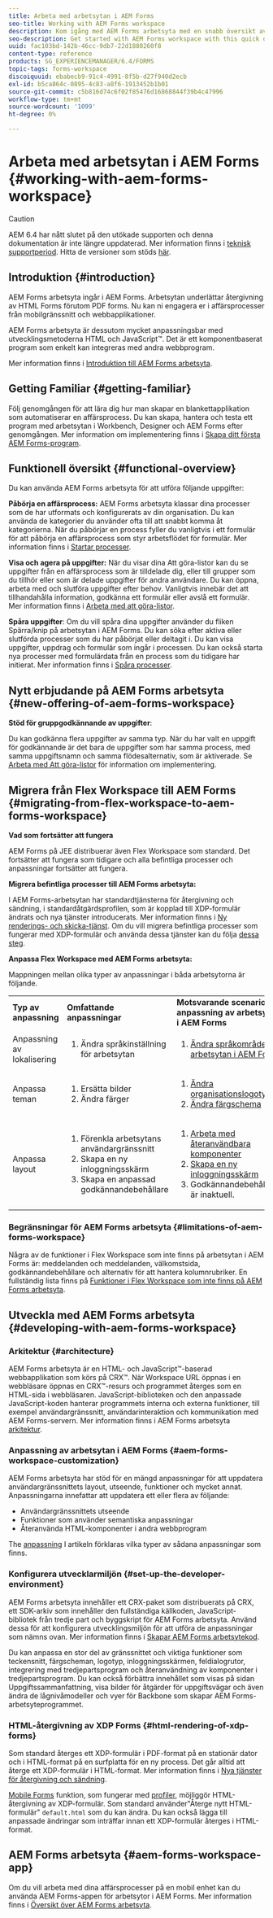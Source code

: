 ```yaml
---
title: Arbeta med arbetsytan i AEM Forms
seo-title: Working with AEM Forms workspace
description: Kom igång med AEM Forms arbetsyta med en snabb översikt av processarbetsflödena.
seo-description: Get started with AEM Forms workspace with this quick overview of the process workflows.
uuid: fac103bd-142b-46cc-9db7-22d1880260f8
content-type: reference
products: SG_EXPERIENCEMANAGER/6.4/FORMS
topic-tags: forms-workspace
discoiquuid: ebabecb9-91c4-4991-8f5b-d27f940d2ecb
exl-id: b5ca864c-0895-4c83-a8f6-1913452b1b01
source-git-commit: c5b816d74c6f02f85476d16868844f39b4c47996
workflow-type: tm+mt
source-wordcount: '1099'
ht-degree: 0%

---
```


# Arbeta med arbetsytan i AEM Forms {#working-with-aem-forms-workspace}

>[!CAUTION]
>
>AEM 6.4 har nått slutet på den utökade supporten och denna dokumentation är inte längre uppdaterad. Mer information finns i [teknisk supportperiod](https://helpx.adobe.com/support/programs/eol-matrix.html). Hitta de versioner som stöds [här](https://experienceleague.adobe.com/docs/).

## Introduktion {#introduction}

AEM Forms arbetsyta ingår i AEM Forms. Arbetsytan underlättar återgivning av HTML Forms förutom PDF forms. Nu kan ni engagera er i affärsprocesser från mobilgränssnitt och webbapplikationer.

AEM Forms arbetsyta är dessutom mycket anpassningsbar med utvecklingsmetoderna HTML och JavaScript™. Det är ett komponentbaserat program som enkelt kan integreras med andra webbprogram.

Mer information finns i [Introduktion till AEM Forms arbetsyta](/help/forms/using/introduction-html-workspace.md).

## Getting Familiar {#getting-familiar}

Följ genomgången för att lära dig hur man skapar en blankettapplikation som automatiserar en affärsprocess. Du kan skapa, hantera och testa ett program med arbetsytan i Workbench, Designer och AEM Forms efter genomgången. Mer information om implementering finns i [Skapa ditt första AEM Forms-program](https://help.adobe.com/en_US/livecycle/11.0/CreateFirstApp/index.html).

## Funktionell översikt {#functional-overview}

Du kan använda AEM Forms arbetsyta för att utföra följande uppgifter:

**Påbörja en affärsprocess:** AEM Forms arbetsyta klassar dina processer som de har utformats och konfigurerats av din organisation. Du kan använda de kategorier du använder ofta till att snabbt komma åt kategorierna. När du påbörjar en process fyller du vanligtvis i ett formulär för att påbörja en affärsprocess som styr arbetsflödet för formulär. Mer information finns i [Startar processer](/help/forms/using/starting-processes.md).

**Visa och agera på uppgifter:** När du visar dina Att göra-listor kan du se uppgifter från en affärsprocess som är tilldelade dig, eller till grupper som du tillhör eller som är delade uppgifter för andra användare. Du kan öppna, arbeta med och slutföra uppgifter efter behov. Vanligtvis innebär det att tillhandahålla information, godkänna ett formulär eller avslå ett formulär. Mer information finns i [Arbeta med att göra-listor](/help/forms/using/todo-lists.md).

**Spåra uppgifter**: Om du vill spåra dina uppgifter använder du fliken Spärra/knip på arbetsytan i AEM Forms. Du kan söka efter aktiva eller slutförda processer som du har påbörjat eller deltagit i. Du kan visa uppgifter, uppdrag och formulär som ingår i processen. Du kan också starta nya processer med formulärdata från en process som du tidigare har initierat. Mer information finns i [Spåra processer](/help/forms/using/tracking-processes.md).

## Nytt erbjudande på AEM Forms arbetsyta {#new-offering-of-aem-forms-workspace}

**Stöd för gruppgodkännande av uppgifter**:

Du kan godkänna flera uppgifter av samma typ. När du har valt en uppgift för godkännande är det bara de uppgifter som har samma process, med samma uppgiftsnamn och samma flödesalternativ, som är aktiverade. Se [Arbeta med Att göra-listor](/help/forms/using/todo-lists.md) för information om implementering.

## Migrera från Flex Workspace till AEM Forms {#migrating-from-flex-workspace-to-aem-forms-workspace}

**Vad som fortsätter att fungera**

AEM Forms på JEE distribuerar även Flex Workspace som standard. Det fortsätter att fungera som tidigare och alla befintliga processer och anpassningar fortsätter att fungera.

**Migrera befintliga processer till AEM Forms arbetsyta:**

I AEM Forms-arbetsytan har standardtjänsterna för återgivning och sändning, i standardåtgärdsprofilen, som är kopplad till XDP-formulär ändrats och nya tjänster introducerats. Mer information finns i [Ny renderings- och skicka-tjänst](/help/forms/using/new-render-submit-service.md). Om du vill migrera befintliga processer som fungerar med XDP-formulär och använda dessa tjänster kan du följa [dessa steg](/help/forms/using/new-render-submit-service.md).

**Anpassa Flex Workspace med AEM Forms arbetsyta:**

Mappningen mellan olika typer av anpassningar i båda arbetsytorna är följande.

<table> 
 <tbody>
  <tr>
   <td><strong>Typ av anpassning </strong></td> 
   <td><strong>Omfattande anpassningar </strong></td> 
   <td><strong>Motsvarande scenario för anpassning av arbetsytan i AEM Forms</strong></td> 
  </tr>
  <tr>
   <td>Anpassning av lokalisering</td> 
   <td>
    <ol> 
     <li>Ändra språkinställning för arbetsytan</li> 
    </ol> </td> 
   <td>
    <ol> 
     <li><a href="/help/forms/using/changing-locale-user-interface.md">Ändra språkområde för arbetsytan i AEM Forms</a></li> 
    </ol> </td> 
  </tr>
  <tr>
   <td>Anpassa teman</td> 
   <td>
    <ol> 
     <li>Ersätta bilder</li> 
     <li>Ändra färger</li> 
    </ol> </td> 
   <td>
    <ol> 
     <li><a href="/help/forms/using/changing-organization-logo-branding.md">Ändra organisationslogotyp</a> </li> 
     <li><a href="/help/forms/using/changing-color-scheme-interface.md">Ändra färgschema</a></li> 
    </ol> </td> 
  </tr>
  <tr>
   <td>Anpassa layout</td> 
   <td>
    <ol> 
     <li>Förenkla arbetsytans användargränssnitt<br /> </li> 
     <li>Skapa en ny inloggningsskärm</li> 
     <li>Skapa en anpassad godkännandebehållare</li> 
    </ol> </td> 
   <td>
    <ol> 
     <li><a href="/help/forms/using/description-reusable-components.md">Arbeta med återanvändbara komponenter</a></li> 
     <li><a href="/help/forms/using/creating-new-login-screen.md">Skapa en ny inloggningsskärm</a></li> 
     <li>Godkännandebehållaren är inaktuell.</li> 
    </ol> </td> 
  </tr>
 </tbody>
</table>

### Begränsningar för AEM Forms arbetsyta {#limitations-of-aem-forms-workspace}

Några av de funktioner i Flex Workspace som inte finns på arbetsytan i AEM Forms är: meddelanden och meddelanden, välkomstsida, godkännandebehållare och alternativ för att hantera kolumnrubriker. En fullständig lista finns på [Funktioner i Flex Workspace som inte finns på AEM Forms arbetsyta](/help/forms/using/features-flex-workspace-available-html.md).

## Utveckla med AEM Forms arbetsyta {#developing-with-aem-forms-workspace}

### Arkitektur {#architecture}

AEM Forms arbetsyta är en HTML- och JavaScript™-baserad webbapplikation som körs på CRX™. När Workspace URL öppnas i en webbläsare öppnas en CRX™-resurs och programmet återges som en HTML-sida i webbläsaren. JavaScript-biblioteken och den anpassade JavaScript-koden hanterar programmets interna och externa funktioner, till exempel användargränssnitt, användarinteraktion och kommunikation med AEM Forms-servern. Mer information finns i AEM Forms arbetsyta [arkitektur](/help/forms/using/html-workspace-architecture.md).

### Anpassning av arbetsytan i AEM Forms {#aem-forms-workspace-customization}

AEM Forms arbetsyta har stöd för en mängd anpassningar för att uppdatera användargränssnittets layout, utseende, funktioner och mycket annat. Anpassningarna innefattar att uppdatera ett eller flera av följande:

* Användargränssnittets utseende
* Funktioner som använder semantiska anpassningar
* Återanvända HTML-komponenter i andra webbprogram

The [anpassning](introduction-customizing-html-workspace.md) I artikeln förklaras vilka typer av sådana anpassningar som finns.

### Konfigurera utvecklarmiljön {#set-up-the-developer-environment}

AEM Forms arbetsyta innehåller ett CRX-paket som distribuerats på CRX, ett SDK-arkiv som innehåller den fullständiga källkoden, JavaScript-bibliotek från tredje part och byggskript för AEM Forms arbetsyta. Använd dessa för att konfigurera utvecklingsmiljön för att utföra de anpassningar som nämns ovan. Mer information finns i [Skapar AEM Forms arbetsytekod](introduction-customizing-html-workspace.md#building-html-workspace-code).

Du kan anpassa en stor del av gränssnittet och viktiga funktioner som teckensnitt, färgscheman, logotyp, inloggningsskärmen, feldialogrutor, integrering med tredjepartsprogram och återanvändning av komponenter i tredjepartsprogram. Du kan också förbättra innehållet som visas på sidan Uppgiftssammanfattning, visa bilder för åtgärder för uppgiftsvägar och även ändra de lågnivåmodeller och vyer för Backbone som skapar AEM Forms-arbetsyteprogrammet.

### HTML-återgivning av XDP Forms {#html-rendering-of-xdp-forms}

Som standard återges ett XDP-formulär i PDF-format på en stationär dator och i HTML-format på en surfplatta för en ny process. Det går alltid att återge ett XDP-formulär i HTML-format. Mer information finns i [Nya tjänster för återgivning och sändning](/help/forms/using/new-render-submit-service.md).

[Mobile Forms](https://helpx.adobe.com/livecycle/help/mobile-forms/introduction.html) funktion, som fungerar med [profiler](https://helpx.adobe.com/livecycle/help/mobile-forms/creating-profile.html), möjliggör HTML-återgivning av XDP-formulär. Som standard använder&quot;Återge nytt HTML-formulär&quot; `default.html` som du kan ändra. Du kan också lägga till anpassade ändringar som inträffar innan ett XDP-formulär återges i HTML-format.

## AEM Forms arbetsyta {#aem-forms-workspace-app}

Om du vill arbeta med dina affärsprocesser på en mobil enhet kan du använda AEM Forms-appen för arbetsytor i AEM Forms. Mer information finns i [Översikt över AEM Forms arbetsyta](https://helpx.adobe.com/livecycle/help/mobile-workspace/mobile-workspace-overview.html).
